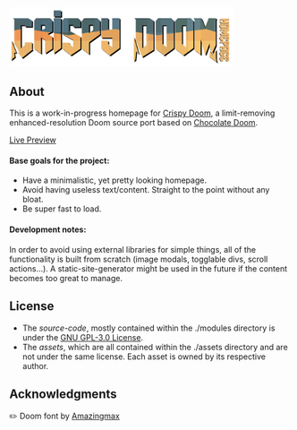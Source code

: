 <img src="assets/repo/banner.png" width="400" alt="banner">

## About

This is a work-in-progress homepage for [Crispy Doom](https://github.com/fabiangreffrath/crispy-doom),
a limit-removing enhanced-resolution Doom source port based on [Chocolate Doom](https://github.com/chocolate-doom/chocolate-doom).

[Live Preview](https://kiwphi.github.io/crispy-homepage/)

#### Base goals for the project:

-   Have a minimalistic, yet pretty looking homepage.
-   Avoid having useless text/content. Straight to the point without any bloat.
-   Be super fast to load.

#### Development notes:

In order to avoid using external libraries for simple things, all of the functionality
is built from scratch (image modals, togglable divs, scroll actions…).
A static-site-generator might be used in the future if the content becomes too great to manage.

## License

-   The _source-code_, mostly contained within the ./modules directory
    is under the [GNU GPL-3.0 License](https://github.com/kiwphi/crispy-homepage/blob/main/LICENSE).
-   The _assets_, which are all contained within the ./assets directory
    and are not under the same license. Each asset is owned by its respective author.

## Acknowledgments

:pencil2: Doom font by [Amazingmax](https://www.dafont.com/amazdoom.font)
